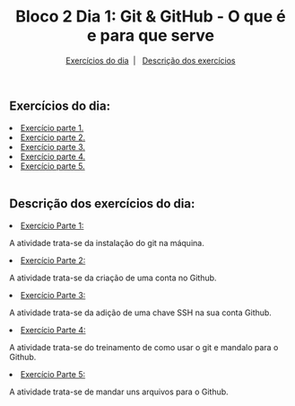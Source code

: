 <h1 align="center">Bloco 2 Dia 1: Git & GitHub - O que é e para que serve</h1>

<p align="center">
  <a href="#exercicio">Exercícios do dia</a>&nbsp;&nbsp;|&nbsp;&nbsp;
  <a href="#descricao">Descrição dos exercícios</a>
</p>

</br>
<h2 id="exercicio">Exercícios do dia:</h2>

<li><a href="#part_1">Exercício parte 1.</a></li>
<li><a href="#part_2">Exercício parte 2.</a></li>
<li><a href="#part_3">Exercício parte 3.</a></li>
<li><a href="#part_4">Exercício parte 4.</a></li>
<li><a href="#part_5">Exercício parte 5.</a></li>

</br>
<h2 id="descricao">Descrição dos exercícios do dia:</h2>

<li id="part_1"><a href="https://github.com/WendrickBarreto/Trybe/blob/Bloco2/Bloco_2/Dia_1/part_1.txt">Exercício Parte 1:</a></li>
<p>A atividade trata-se da instalação do git na máquina.</p>

<li id="part_2"><a href="https://github.com/WendrickBarreto/Trybe/blob/Bloco2/Bloco_2/Dia_1/part_2.txt">Exercício Parte 2:</a></li>
<p>A atividade trata-se da criação de uma conta no Github.</p>

<li id="part_3"><a href="https://github.com/WendrickBarreto/Trybe/blob/Bloco2/Bloco_2/Dia_1/part_3.txt">Exercício Parte 3:</a></li>
<p>A atividade trata-se da adição de uma chave SSH na sua conta Github.</p>

<li id="part_4"><a href="https://github.com/WendrickBarreto/Trybe/blob/Bloco2/Bloco_2/Dia_1/part_4.txt">Exercício Parte 4:</a></li>
<p>A atividade trata-se do treinamento de como usar o git e mandalo para o Github.</p>

<li id="part_5"><a href="https://github.com/WendrickBarreto/Trybe/blob/Bloco2/Bloco_2/Dia_1/part_5.txt">Exercício Parte 5:</a></li>
<p>A atividade trata-se de mandar uns arquivos para o Github.</p>